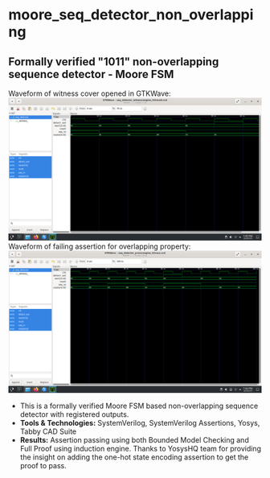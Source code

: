 # moore_seq_detector_non_overlapping
Formally verified "1011" non-overlapping sequence detector - Moore FSM
---
Waveform of witness cover opened in GTKWave:
  ![Waveform of covered statement opened in GTKWave](https://github.com/ShashankVM/moore_seq_detector_non_overlapping/blob/main/non_overlapping_pass.png)
Waveform of failing assertion for overlapping property:
  ![Waveform of failing assertion for overlapping property](https://github.com/ShashankVM/moore_seq_detector_non_overlapping/blob/main/overlapping_assertion_fail.png)
- This is a formally verified Moore FSM based non-overlapping sequence detector with registered outputs.
- **Tools & Technologies:** SystemVerilog, SystemVerilog Assertions, Yosys, Tabby CAD Suite
- **Results:** Assertion passing using both Bounded Model Checking and Full Proof using induction engine. Thanks to YosysHQ team for providing the insight on adding the one-hot state encoding assertion to get the proof to pass.

